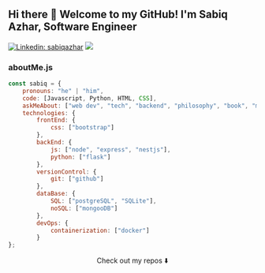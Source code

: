 ## Hi there 👋 Welcome to my GitHub! I'm Sabiq Azhar, Software Engineer

[![Linkedin: sabiqazhar](https://img.shields.io/badge/-sabiq-blue?style=flat-square&logo=Linkedin&logoColor=white&link=https://https://www.linkedin.com/in/sabiq-azhar-prayoga-58b1a8191/)](https://www.linkedin.com/in/sabiq-azhar-prayoga-58b1a8191/)
![](https://visitor-badge.glitch.me/badge?page_id=sabiqazhat.sabiqazhar)

### aboutMe.js

```javascript
const sabiq = {
    pronouns: "he" | "him",
    code: [Javascript, Python, HTML, CSS],
    askMeAbout: ["web dev", "tech", "backend", "philosophy", "book", "music"],
    technologies: {
        frontEnd: {
            css: ["bootstrap"]
        },
        backEnd: {
            js: ["node", "express", "nestjs"],
            python: ["flask"]
        },
        versionControl: {
            git: ["github"]
        },
        dataBase: {
            SQL: ["postgreSQL", "SQLite"],
            noSQL: ["mongooDB"]
        },
        devOps: {
            containerization: ["docker"]
        }
};
```

<p align="center">
Check out my repos ⬇️  
</p>
